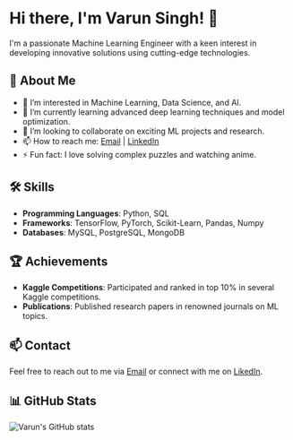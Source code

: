 # Hi there, I'm Varun Singh! 👋

I'm a passionate Machine Learning Engineer with a keen interest in developing innovative solutions using cutting-edge technologies.

## 🚀 About Me
- 👀 I’m interested in Machine Learning, Data Science, and AI.
- 🌱 I’m currently learning advanced deep learning techniques and model optimization.
- 💞️ I’m looking to collaborate on exciting ML projects and research.
- 📫 How to reach me: [Email](https://mail.google.com/varunbaroliya034@gmail.com) | [LinkedIn](https://www.linkedin.com/in/varunsingh034/)
- ⚡ Fun fact: I love solving complex puzzles and watching anime.

## 🛠️ Skills
- **Programming Languages**: Python, SQL
- **Frameworks**: TensorFlow, PyTorch, Scikit-Learn, Pandas, Numpy
- **Databases**: MySQL, PostgreSQL, MongoDB

## 🏆 Achievements
- **Kaggle Competitions**: Participated and ranked in top 10% in several Kaggle competitions.
- **Publications**: Published research papers in renowned journals on ML topics.

## 📫 Contact
Feel free to reach out to me via [Email](varunbaroliya034@gmail.com) or connect with me on [LikedIn](https://www.linkedin.com/in/varunsingh034/).

## 📊 GitHub Stats
![Varun's GitHub stats](https://github-readme-stats.vercel.app/api?username=varunsingh034&show_icons=true&theme=radical)

<!---
varunsingh034/varunsingh034 is a ✨ special ✨ repository because its `README.md` (this file) appears on your GitHub profile.
You can click the Preview link to take a look at your changes.
--->
